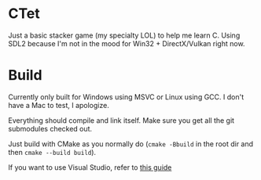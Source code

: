 # CTet

Just a basic stacker game (my specialty LOL) to help me learn C.
Using SDL2 because I'm not in the mood for Win32 + DirectX/Vulkan right now.

# Build
Currently only built for Windows using MSVC or Linux using GCC.
I don't have a Mac to test, I apologize.

Everything should compile and link itself. Make sure you get all the git submodules checked out.

Just build with CMake as you normally do (`cmake -Bbuild` in the root dir and then `cmake --build build`).

If you want to use Visual Studio, refer to [this guide](https://learn.microsoft.com/en-us/cpp/build/cmake-projects-in-visual-studio)
